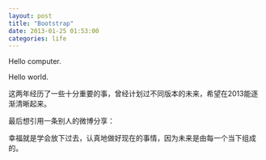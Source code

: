 ```yaml
---
layout: post
title: "Bootstrap"
date: 2013-01-25 01:53:00
categories: life
---
```


Hello computer.

Hello world.

这两年经历了一些十分重要的事，曾经计划过不同版本的未来，希望在2013能逐渐清晰起来。

最后想引用一条别人的微博分享：

幸福就是学会放下过去，认真地做好现在的事情，因为未来是由每一个当下组成的。


